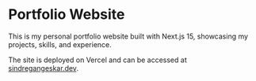 # Portfolio Website

This is my personal portfolio website built with Next.js 15, showcasing my projects, skills, and experience.  

The site is deployed on Vercel and can be accessed at [sindregangeskar.dev](https://sindregangeskar.dev).
